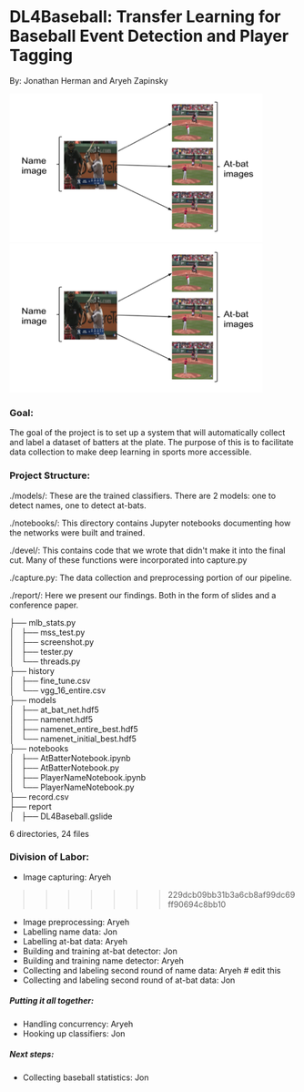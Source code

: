 # DL4Baseball: Transfer Learning for Baseball Event Detection and Player Tagging
By: Jonathan Herman and Aryeh Zapinsky

![alt text](https://github.com/aryehzapinsky/DL4Baseball/blob/master/cover_pic.png)
![alt_text](https://raw.githubusercontent.com/aryehzapinsky/DL4Baseball/master/cover_pic.png)

### Goal:
The goal of the project is to set up a system that will automatically collect and label a dataset of batters at the plate.
The purpose of this is to facilitate data collection to make deep learning in sports more accessible.

### Project Structure:
./models/: These are the trained classifiers.  There are 2 models: one to detect names, one to detect at-bats.

./notebooks/: This directory contains Jupyter notebooks documenting how the networks were built and trained.

./devel/: This contains code that we wrote that didn't make it into the final cut.  Many of these functions were incorporated into capture.py

./capture.py: The data collection and preprocessing portion of our pipeline.

./report/: Here we present our findings.  Both in the form of slides and a conference paper.

├── mlb_stats.py <br/>
│   ├── mss_test.py <br/>
│   ├── screenshot.py <br/>
│   ├── tester.py <br/>
│   └── threads.py <br/>
├── history <br/>
│   ├── fine_tune.csv <br/>
│   └── vgg_16_entire.csv <br/>
├── models <br/>
│   ├── at_bat_net.hdf5 <br/>
│   ├── namenet.hdf5 <br/>
│   ├── namenet_entire_best.hdf5 <br/>
│   └── namenet_initial_best.hdf5 <br/>
├── notebooks <br/>
│   ├── AtBatterNotebook.ipynb <br/>
│   ├── AtBatterNotebook.py <br/>
│   ├── PlayerNameNotebook.ipynb <br/>
│   └── PlayerNameNotebook.py <br/>
├── record.csv <br/>
├── report <br/>
│   ├── DL4Baseball.gslide <br/>

6 directories, 24 files



### Division of Labor:
- Image capturing: Aryeh
>>>>>>> 229dcb09bb31b3a6cb8af99dc69ff90694c8bb10
- Image preprocessing: Aryeh
- Labelling name data: Jon
- Labelling at-bat data: Aryeh
- Building and training at-bat detector: Jon
- Building and training name detector: Aryeh
- Collecting and labeling second round of name data: Aryeh  # edit this
- Collecting and labeling second round of at-bat data: Jon

##### Putting it all together:
- Handling concurrency: Aryeh
- Hooking up classifiers: Jon

##### Next steps:
- Collecting baseball statistics: Jon
